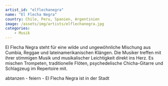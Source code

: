 ```yaml
---
artist_id: "elflechanegra"
name: "El Flecha Negra"
country: Chile, Peru, Spanien, Argentinien
image: /assets/img/artists/elflechanegra.jpg
categories:
    - Musik
---
```

El Flecha Negra steht für eine wilde und ungewöhnliche Mischung aus Cumbia, Reggae und lateinamerikanischen Klängen. Die Musiker treffen mit ihrer stimmigen Musik und musikalischer Leichtigkeit direkt ins Herz. Es mischen Trompeten, traditionelle Flöten, psychedelische Chicha-Gitarre und Schlagzeug im Repertoire mit.

abtanzen - feiern - El Flecha Negra ist in der Stadt
